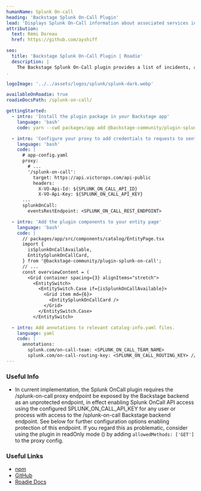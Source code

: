 ```yaml
---
humanName: Splunk On-call
heading: 'Backstage Splunk On-Call Plugin'
lead: 'Displays Splunk On-Call information about associated services in Backstage.'
attribution:
  text: Rémi Doreau
  href: https://github.com/ayshiff

seo:
  title: 'Backstage Splunk On-Call Plugin | Roadie'
  description: |
    The Backstage Splunk On-Call plugin provides a list of incidents, a way to trigger a new incident to specific users and/or teams, a way to acknowledge/resolve an incident and information details about the relevant people on-call.
.

logoImage: '../../assets/logos/splunk/splunk-dark.webp'

availableOnRoadie: true
roadieDocsPath: /splunk-on-call/

gettingStarted:
  - intro: 'Install the plugin package in your Backstage app'
    language: 'bash'
    code: yarn --cwd packages/app add @backstage-community/plugin-splunk-on-call

  - intro: 'Configure your proxy to add credentials to requests to sentry.'
    language: 'bash'
    code: |
      # app-config.yaml
      proxy:
        # ...
        '/splunk-on-call':
          target: https://api.victorops.com/api-public
          headers:
            X-VO-Api-Id: ${SPLUNK_ON_CALL_API_ID}
            X-VO-Api-Key: ${SPLUNK_ON_CALL_API_KEY}
      ...
      splunkOnCall:
        eventsRestEndpoint: <SPLUNK_ON_CALL_REST_ENDPOINT>

  - intro: 'Add the plugin components to your entity page'
    language: 'bash'
    code: |
      // packages/app/src/components/catalog/EntityPage.tsx
      import {
        isSplunkOnCallAvailable,
        EntitySplunkOnCallCard,
      } from '@backstage-community/plugin-splunk-on-call';
      // ...
      const overviewContent = (
        <Grid container spacing={3} alignItems="stretch">
          <EntitySwitch>
            <EntitySwitch.Case if={isSplunkOnCallAvailable}>
              <Grid item md={6}>
                <EntitySplunkOnCallCard />
              </Grid>
            </EntitySwitch.Case>
          </EntitySwitch>

  - intro: Add annotations to relevant catalog-info.yaml files.
    language: yaml
    code: |
      annotations:
        splunk.com/on-call-team: <SPLUNK_ON_CALL_TEAM_NAME>
        splunk.com/on-call-routing-key: <SPLUNK_ON_CALL_ROUTING_KEY> // an alternative if you use Routing keys
---
```


### Useful Info

- In current implementation, the Splunk OnCall plugin requires the /splunk-on-call proxy endpoint be exposed by the Backstage backend as an unprotected endpoint, in effect enabling Splunk OnCall API access using the configured SPLUNK_ON_CALL_API_KEY for any user or process with access to the /splunk-on-call Backstage backend endpoint. See below for further configuration options enabling protection of this endpoint. If you regard this as problematic, consider using the plugin in readOnly mode (<EntitySplunkOnCallCard readOnly />) by adding `allowedMethods: ['GET']` to the proxy config.

### Useful Links

- [npm](https://www.npmjs.com/package/@backstage-community/plugin-splunk-on-call)
- [GitHub](https://github.com/backstage/community-plugins/tree/main/workspaces/splunk/plugins/splunk-on-call)
- [Roadie Docs](https://roadie.io/docs/integrations/splunk-on-call/)

